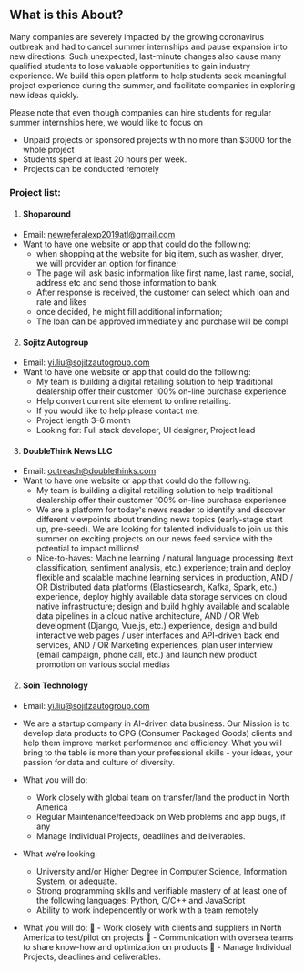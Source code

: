 ## What is this About?
Many companies are severely impacted by the growing coronavirus outbreak and had to cancel summer internships and pause expansion into new directions. Such unexpected, last-minute changes also cause many qualified students to lose valuable opportunities to gain industry experience.
We build this open platform to help students seek meaningful project experience during the summer, and facilitate companies in exploring new ideas quickly.

Please note that even though companies can hire students for regular summer internships here, we would like to focus on
* Unpaid projects or sponsored projects with no more than $3000 for the whole project
* Students spend at least 20 hours per week.
* Projects can be conducted remotely

### Project list:

1. #### Shoparound
- Email: newreferalexp2019atl@gmail.com
- Want to have one website or app that could do the following:
    - when shopping at the website for big item, such as washer, dryer, we will provider an option for finance;
    - The page will ask basic information like first name, last name, social, address etc and send those information to bank 
    - After response is received, the customer can select which loan and rate and likes
    - once decided, he might fill additional information;
    - The loan can be approved immediately and purchase will be compl
    
2. #### Sojitz Autogroup
- Email: yi.liu@sojitzautogroup.com
- Want to have one website or app that could do the following:
    - My team is building a digital retailing solution to help traditional dealership offer their customer 100% on-line purchase    experience
    - Help convert current site element to online retailing. 
    - If you would like to help please contact me.
    - Project length 3-6 month
    - Looking for: Full stack developer, UI designer, Project lead
    
3. #### DoubleThink News LLC
- Email: outreach@doublethinks.com
- Want to have one website or app that could do the following:
    - My team is building a digital retailing solution to help traditional dealership offer their customer 100% on-line purchase    experience
    - We are a platform for today's news reader to identify and discover different viewpoints about trending news topics (early-stage start up, pre-seed). We are looking for talented individuals to join us this summer on exciting projects on our news feed service with the potential to impact millions! 
    - Nice-to-haves:
Machine learning / natural language processing (text classification, sentiment analysis, etc.) experience; train and deploy flexible and scalable machine learning services in production,
AND / OR
Distributed data platforms (Elasticsearch, Kafka, Spark, etc.) experience, deploy highly available data storage services on cloud native infrastructure; design and build highly available and scalable data pipelines in a cloud native architecture,
AND / OR
Web development (Django, Vue.js, etc.) experience, design and build interactive web pages / user interfaces and API-driven back end services,
AND / OR
Marketing experiences, plan user interview (email campaign, phone call, etc.) and launch new product promotion on various social medias

2. #### Soin Technology
- Email: yi.liu@sojitzautogroup.com
- We are a startup company in AI-driven data business. Our Mission is to develop data products to CPG (Consumer Packaged Goods) clients and help them improve market performance and efficiency. What you will bring to the table is more than your professional skills - your ideas, your passion for data and culture of diversity.
- What you will do:
    - Work closely with global team on transfer/land the product in North America
    - Regular Maintenance/feedback on Web problems and app bugs, if any
    - Manage Individual Projects, deadlines and deliverables.

- What we’re looking:
    - University and/or Higher Degree in Computer Science, Information System, or adequate.
    - Strong programming skills and verifiable mastery of at least one of the following languages: Python, C/C++ and JavaScript
    - Ability to work independently or work with a team remotely
- What you will do:
	- Work closely with clients and suppliers in North America to test/pilot on projects
	- Communication with oversea teams to share know-how and optimization on products
	- Manage Individual Projects, deadlines and deliverables.
 

